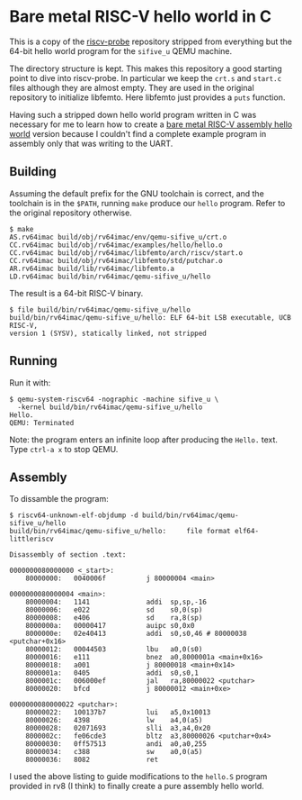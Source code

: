 # Bare metal RISC-V hello world in C

This is a copy of the [riscv-probe](https://github.com) repository stripped
from everything but the 64-bit hello world program for the `sifive_u` QEMU
machine.

The directory structure is kept. This makes this repository a good starting
point to dive into riscv-probe. In particular we keep the `crt.s` and `start.c`
files although they are almost empty. They are used in the original repository
to initialize libfemto. Here libfemto just provides a `puts` function.

Having such a stripped down hello world program written in C was necessary for
me to learn how to create a [bare metal RISC-V assembly hello
world](https://github.com) version because I couldn't find a complete example
program in assembly only that was writing to the UART.


## Building

Assuming the default prefix for the GNU toolchain is correct, and the toolchain
is in the `$PATH`, running `make` produce our `hello` program. Refer to the
original repository otherwise.

```
$ make
AS.rv64imac build/obj/rv64imac/env/qemu-sifive_u/crt.o
CC.rv64imac build/obj/rv64imac/examples/hello/hello.o
CC.rv64imac build/obj/rv64imac/libfemto/arch/riscv/start.o
CC.rv64imac build/obj/rv64imac/libfemto/std/putchar.o
AR.rv64imac build/lib/rv64imac/libfemto.a
LD.rv64imac build/bin/rv64imac/qemu-sifive_u/hello
```

The result is a 64-bit RISC-V binary.

```
$ file build/bin/rv64imac/qemu-sifive_u/hello
build/bin/rv64imac/qemu-sifive_u/hello: ELF 64-bit LSB executable, UCB RISC-V,
version 1 (SYSV), statically linked, not stripped
```


## Running

Run it with:

```
$ qemu-system-riscv64 -nographic -machine sifive_u \
  -kernel build/bin/rv64imac/qemu-sifive_u/hello 
Hello.
QEMU: Terminated
```

Note: the program enters an infinite loop after producing the `Hello.` text.
Type `ctrl-a x` to stop QEMU.


## Assembly

To dissamble the program:

```
$ riscv64-unknown-elf-objdump -d build/bin/rv64imac/qemu-sifive_u/hello
build/bin/rv64imac/qemu-sifive_u/hello:     file format elf64-littleriscv

Disassembly of section .text:

0000000080000000 <_start>:
    80000000:	0040006f          j	80000004 <main>

0000000080000004 <main>:
    80000004:	1141              addi	sp,sp,-16
    80000006:	e022              sd	s0,0(sp)
    80000008:	e406              sd	ra,8(sp)
    8000000a:	00000417          auipc	s0,0x0
    8000000e:	02e40413          addi	s0,s0,46 # 80000038 <putchar+0x16>
    80000012:	00044503          lbu	a0,0(s0)
    80000016:	e111              bnez	a0,8000001a <main+0x16>
    80000018:	a001              j	80000018 <main+0x14>
    8000001a:	0405              addi	s0,s0,1
    8000001c:	006000ef          jal	ra,80000022 <putchar>
    80000020:	bfcd              j	80000012 <main+0xe>

0000000080000022 <putchar>:
    80000022:	100137b7          lui	a5,0x10013
    80000026:	4398              lw	a4,0(a5)
    80000028:	02071693          slli	a3,a4,0x20
    8000002c:	fe06cde3          bltz	a3,80000026 <putchar+0x4>
    80000030:	0ff57513          andi	a0,a0,255
    80000034:	c388              sw	a0,0(a5)
    80000036:	8082              ret
```

I used the above listing to guide modifications to the `hello.S` program
provided in rv8 (I think) to finally create a pure assembly hello world.
